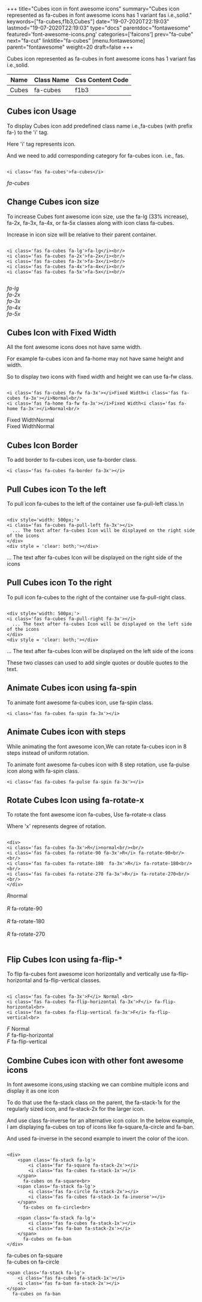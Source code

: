 +++
title="Cubes icon in font awesome icons"
summary="Cubes icon represented as fa-cubes in font awesome icons has 1 variant fas i.e.,solid."
keywords=["fa-cubes,f1b3,Cubes"]
date="19-07-2020T22:19:03"
lastmod="19-07-2020T22:19:03"
type="docs"
parentdoc="fontawesome"
featured='font-awesome-icons.png'
categories=['faicons']
prev="fa-cube"
next="fa-cut"
linktitle="fa-cubes"
[menu.fontawesome]
parent="fontawesome"
weight=20
draft=false
+++


Cubes icon represented as fa-cubes in font awesome icons has 1 variant fas i.e.,solid.

<div class='table-responsive'><table class='table'><thead><tr><th>Name</th><th>Class Name</th><th>Css Content Code</th></tr></thead><tbody><tr><td>Cubes</td><td>fa-cubes</td><td>f1b3</td></tr></tbody></table></div>



## Cubes icon Usage

To display Cubes icon add predefined class name i.e.,fa-cubes (with prefix fa-) to the 'i' tag.

Here 'i' tag represents icon.

And we need to add corresponding category for fa-cubes icon. i.e., fas.


```

<i class='fas fa-cubes'>fa-cubes</i>
```

<i class='fas fa-cubes'>fa-cubes</i>




## Change Cubes icon size
To increase Cubes font awesome icon size, use the fa-lg (33% increase), fa-2x, fa-3x, fa-4x, or fa-5x classes along with icon class fa-cubes.

Increase in icon size will be relative to their parent container. 

```

<i class='fas fa-cubes fa-lg'>fa-lg</i><br/>
<i class='fas fa-cubes fa-2x'>fa-2x</i><br/>
<i class='fas fa-cubes fa-3x'>fa-3x</i><br/>
<i class='fas fa-cubes fa-4x'>fa-4x</i><br/>
<i class='fas fa-cubes fa-5x'>fa-5x</i><br/>
            
```

<i class='fas fa-cubes fa-lg'>fa-lg</i><br/>
<i class='fas fa-cubes fa-2x'>fa-2x</i><br/>
<i class='fas fa-cubes fa-3x'>fa-3x</i><br/>
<i class='fas fa-cubes fa-4x'>fa-4x</i><br/>
<i class='fas fa-cubes fa-5x'>fa-5x</i><br/>
            



## Cubes Icon with Fixed Width 

All the font awesome icons does not have same width.

For example fa-cubes icon and fa-home may not have same height and width.

So to display two icons with fixed width and height we can use fa-fw class.


```

<i class='fas fa-cubes fa-fw fa-3x'></i>Fixed Width<i class='fas fa-cubes fa-3x'></i>Normal<br/>
<i class='fas fa-home fa-fw fa-3x'></i>Fixed Width<i class='fas fa-home fa-3x'></i>Normal<br/>
```

<i class='fas fa-cubes fa-fw fa-3x'></i>Fixed Width<i class='fas fa-cubes fa-3x'></i>Normal<br/>
<i class='fas fa-home fa-fw fa-3x'></i>Fixed Width<i class='fas fa-home fa-3x'></i>Normal<br/>



## Cubes Icon Border 

To add border to fa-cubes icon, use fa-border class.


```
<i class='fas fa-cubes fa-border fa-3x'></i>

```
<i class='fas fa-cubes fa-border fa-3x'></i>





## Pull Cubes icon To the left

To pull icon fa-cubes to the left of the container use fa-pull-left class.\n

```

<div style='width: 500px;'>
<i class='fas fa-cubes fa-pull-left fa-3x'></i>
  ... The text after fa-cubes Icon will be displayed on the right side of the icons
</div>
<div style = 'clear: both;'></div>
```

<div style='width: 500px;'>
<i class='fas fa-cubes fa-pull-left fa-3x'></i>
  ... The text after fa-cubes Icon will be displayed on the right side of the icons
</div>
<div style = 'clear: both;'></div>




## Pull Cubes icon To the right
To pull icon fa-cubes to the right of the container use fa-pull-right class.

```

<div style='width: 500px;'>
<i class='fas fa-cubes fa-pull-right fa-3x'></i>
  ... The text after fa-cubes Icon will be displayed on the left side of the icons
</div>
<div style = 'clear: both;'></div>
```

<div style='width: 500px;'>
<i class='fas fa-cubes fa-pull-right fa-3x'></i>
  ... The text after fa-cubes Icon will be displayed on the left side of the icons
</div>
<div style = 'clear: both;'></div>

These two classes can used to add single quotes or double quotes to the text.


## Animate Cubes icon using fa-spin
To animate font awesome fa-cubes icon, use fa-spin class.

```
<i class='fas fa-cubes fa-spin fa-3x'></i>
```
<i class='fas fa-cubes fa-spin fa-3x'></i>




## Animate Cubes icon with steps
While animating the font awesome icon,We can rotate fa-cubes icon in 8 steps instead of uniform rotation.

To animate font awesome fa-cubes icon with 8 step rotation, use fa-pulse icon along with fa-spin class.


```
<i class='fas fa-cubes fa-pulse fa-spin fa-3x'></i>

```
<i class='fas fa-cubes fa-pulse fa-spin fa-3x'></i>





## Rotate Cubes Icon using fa-rotate-x
To rotate the font awesome icon fa-cubes, Use fa-rotate-x class

Where 'x' represents degree of rotation.


```

<div>
<i class='fas fa-cubes fa-3x'>R</i>normal<br/><br/>
<i class='fas fa-cubes fa-rotate-90 fa-3x'>R</i> fa-rotate-90<br/><br/> 
<i class='fas fa-cubes fa-rotate-180  fa-3x'>R</i> fa-rotate-180<br/><br/> 
<i class='fas fa-cubes fa-rotate-270 fa-3x'>R</i> fa-rotate-270<br/><br/>
</div>
```

<div>
<i class='fas fa-cubes fa-3x'>R</i>normal<br/><br/>
<i class='fas fa-cubes fa-rotate-90 fa-3x'>R</i> fa-rotate-90<br/><br/> 
<i class='fas fa-cubes fa-rotate-180  fa-3x'>R</i> fa-rotate-180<br/><br/> 
<i class='fas fa-cubes fa-rotate-270 fa-3x'>R</i> fa-rotate-270<br/><br/>
</div>




## Flip Cubes Icon using fa-flip-*
To flip fa-cubes font awesome icon horizontally and vertically use fa-flip-horizontal and fa-flip-vertical classes. 

```

<i class='fas fa-cubes fa-3x'>F</i> Normal <br>
<i class='fas fa-cubes fa-flip-horizontal fa-3x'>F</i> fa-flip-horizontal<br>
<i class='fas fa-cubes fa-flip-vertical fa-3x'>F</i> fa-flip-vertical<br>
```

<i class='fas fa-cubes fa-3x'>F</i> Normal <br>
<i class='fas fa-cubes fa-flip-horizontal fa-3x'>F</i> fa-flip-horizontal<br>
<i class='fas fa-cubes fa-flip-vertical fa-3x'>F</i> fa-flip-vertical<br>




## Combine Cubes icon with other font awesome icons
In font awesome icons,using stacking we can combine multiple icons and display it as one icon 

To do that use the fa-stack class on the parent, the fa-stack-1x for the regularly sized icon, and fa-stack-2x for the larger icon.

And use class fa-inverse for an alternative icon color. 
In the below example, I am displaying fa-cubes on top of icons like fa-square,fa-circle and fa-ban.

And used fa-inverse in the second example to invert the color of the icon.

```

<div>
    <span class='fa-stack fa-lg'>
        <i class='far fa-square fa-stack-2x'></i>
        <i class='fas fa-cubes fa-stack-1x'></i>
    </span>
      fa-cubes on fa-square<br>
    <span class='fa-stack fa-lg'>
        <i class='fas fa-circle fa-stack-2x'></i>
        <i class='fas fa-cubes fa-stack-1x fa-inverse'></i>
    </span>
      fa-cubes on fa-circle<br>

    <span class='fa-stack fa-lg'>
        <i class='fas fa-cubes fa-stack-1x'></i>
        <i class='fas fa-ban fa-stack-2x'></i>
    </span>
      fa-cubes on fa-ban
</div>
```

<div>
    <span class='fa-stack fa-lg'>
        <i class='far fa-square fa-stack-2x'></i>
        <i class='fas fa-cubes fa-stack-1x'></i>
    </span>
      fa-cubes on fa-square<br>
    <span class='fa-stack fa-lg'>
        <i class='fas fa-circle fa-stack-2x'></i>
        <i class='fas fa-cubes fa-stack-1x fa-inverse'></i>
    </span>
      fa-cubes on fa-circle<br>

    <span class='fa-stack fa-lg'>
        <i class='fas fa-cubes fa-stack-1x'></i>
        <i class='fas fa-ban fa-stack-2x'></i>
    </span>
      fa-cubes on fa-ban
</div>






